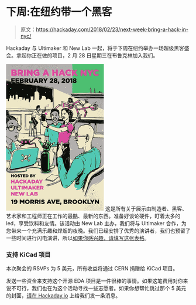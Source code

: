 # 下周:在纽约带一个黑客

> 原文：<https://hackaday.com/2018/02/23/next-week-bring-a-hack-in-nyc/>

Hackaday 与 Ultimaker 和 New Lab 一起，将于下周在纽约举办一场超级黑客盛会。拿起你正在做的项目，2 月 28 日星期三在布鲁克林加入我们。

[![](img/2639c54a16bec62dc9160821cca690a3.png)](https://hackaday.com/wp-content/uploads/2018/02/nyc-meetup-poster.jpg) 这是所有关于展示由制造者、黑客、艺术家和工程师正在工作的最酷、最新的东西。准备好谈论硬件，盯着太多的 led，享受饮料和友情。该活动由 New Lab 主办，我们将与 Ultimaker 合作，为您带来一个充满乐趣和焊烟的夜晚。我们已经安排了优秀的演讲者，我们也预留了一些时间进行闪电演讲，所以[如果你感兴趣，请填写这张表格](https://docs.google.com/forms/d/e/1FAIpQLSfLZd59_364b-qDTGJU3moXFGQMakJx78bCrAZpAQRmcgfpGQ/viewform)。

### 支持 KiCad 项目

本次聚会的 RSVPs 为 5 美元，所有收益将通过 CERN 捐赠给 KiCad 项目。

发送一些资金来支持这个开源 EDA 项目是一件很棒的事情。如果这笔费用对你来说不可行，我们也在为这个活动寻找一些志愿者。如果你想帮忙跳过那个 5 美元的封面，[请在 Hackaday.io](https://hackaday.io/event/51774-bring-a-hack-nyc-w-hackaday-ultimaker-new-lab) 上给我们发一条消息。